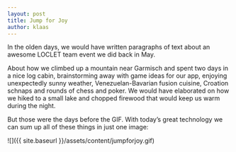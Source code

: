 ```yaml
---
layout: post
title: Jump for Joy
author: klaas
---
```


In the olden days, we would have written paragraphs of text about an awesome LOCLET team event we did back in May.

About how we climbed up a mountain near Garmisch and spent two days in a nice log cabin, brainstorming away with game
ideas for our app, enjoying unexpectedly sunny weather, Venezuelan-Bavarian fusion cuisine, Croation schnaps and 
rounds of chess and poker. We would have elaborated on how we hiked to a small lake and chopped firewood that would 
keep us warm during the night.
 
But those were the days before the GIF. With today’s great technology we can sum up all of these things in just one 
image:

![]({{ site.baseurl }}/assets/content/jumpforjoy.gif)
